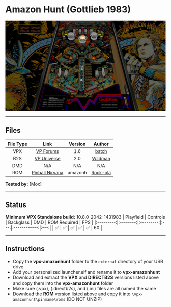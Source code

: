 # Amazon Hunt (Gottlieb 1983)

![Table Preview](https://github.com/lilalien/vpx-images/blob/main/vpx-amazonhunt.png)

---

## Files
| File Type | Link | Version | Author | 
|:---------:|:----:|:-------:|:------:|
| VPX | [VP Forums](https://www.vpforums.org/index.php?app=downloads&showfile=13076) | 1.6 | [batch](https://www.vpforums.org/index.php?showuser=30858) |
| B2S | [VP Universe](https://vpuniverse.com/files/file/2359-amazon-huntgottlieb-1983/) | 2.0 | [Wildman](https://vpuniverse.com/profile/5-wildman/) |
| DMD | N/A | N/A | N/A |
| ROM | [Pinball Nirvana](https://pinballnirvana.com/forums/resources/amazonh.1524/) | amazonh | [Rock-ola](https://pinballnirvana.com/forums/members/rock-ola.1/) |

**Tested by:** [Mox]

---

## Status
**Minimum VPX Standalone build:** 10.8.0-2042-1431983
| Playfield | Controls | Backglass | DMD | ROM Required | FPS |
|:---------:|:--------:|:---------:|:---:|:------------:|:---:|
| :white_check_mark: | :white_check_mark: | :white_check_mark: | :white_check_mark: | :white_check_mark: | 60 |

---

## Instructions
- Copy the **vpx-amazonhunt** folder to the `external` directory of your USB drive
- Add your personalized launcher.elf and rename it to **vpx-amazonhunt**
- Download and extract the **VPX** and **DIRECTB2S** versions listed above and copy them into the **vpx-amazonhunt** folder
- Make sure (.vpx), (.directb2s), and (.ini) files are all named the same
- Download the **ROM** version listed above and copy it into `\vpx-amazonhunt\pinmame\roms` (DO NOT UNZIP)
